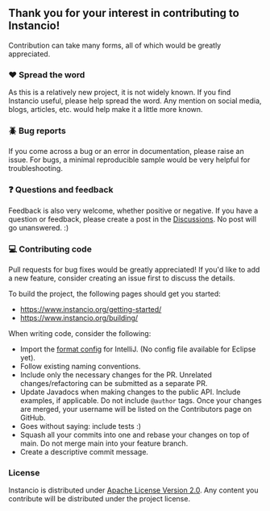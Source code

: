 ## Thank you for your interest in contributing to Instancio!

Contribution can take many forms, all of which would be greatly appreciated.

### :heart: Spread the word

As this is a relatively new project, it is not widely known.
If you find Instancio useful, please help spread the word.
Any mention on social media, blogs, articles, etc. would help make it a little more known.

### :beetle: Bug reports

If you come across a bug or an error in documentation, please raise an issue.
For bugs, a minimal reproducible sample would be very helpful for troubleshooting.

### :question: Questions and feedback

Feedback is also very welcome, whether positive or negative.
If you have a question or feedback, please create a post in the [Discussions](https://github.com/instancio/instancio/discussions).
No post will go unanswered. :)

### :computer: Contributing code

Pull requests for bug fixes would be greatly appreciated! If you'd like to add a new feature,
consider creating an issue first to discuss the details. 

To build the project, the following pages should get you started:

- https://www.instancio.org/getting-started/
- https://www.instancio.org/building/

When writing code, consider the following:

- Import the [format config](https://github.com/instancio/instancio/blob/main/ide/instancio-formatter.xml) for IntelliJ.
  (No config file available for Eclipse yet).
- Follow existing naming conventions.
- Include only the necessary changes for the PR. Unrelated changes/refactoring can be submitted as a separate PR.
- Update Javadocs when making changes to the public API. Include examples, if applicable. Do not include `@author` tags.
  Once your changes are merged, your username will be listed on the Contributors page on GitHub.
- Goes without saying: include tests :)
- Squash all your commits into one and rebase your changes on top of main. Do not merge main into your feature branch.
- Create a descriptive commit message.

### License

Instancio is distributed under [Apache License Version 2.0](https://github.com/instancio/instancio/blob/main/LICENSE.txt).
Any content you contribute will be distributed under the project license.

